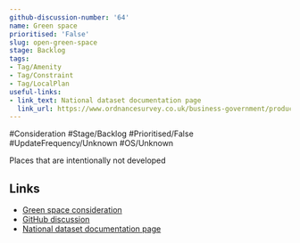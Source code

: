 ```yaml
---
github-discussion-number: '64'
name: Green space
prioritised: 'False'
slug: open-green-space
stage: Backlog
tags:
- Tag/Amenity
- Tag/Constraint
- Tag/LocalPlan
useful-links:
- link_text: National dataset documentation page
  link_url: https://www.ordnancesurvey.co.uk/business-government/products/open-map-greenspace
---
```


#Consideration #Stage/Backlog #Prioritised/False #UpdateFrequency/Unknown #OS/Unknown

Places that are intentionally not developed

## Links

* [Green space consideration](https://design.planning.data.gov.uk/planning-consideration/open-green-space)
* [GitHub discussion](https://github.com/digital-land/data-standards-backlog/discussions/64)
* [National dataset documentation page](https://www.ordnancesurvey.co.uk/business-government/products/open-map-greenspace)
